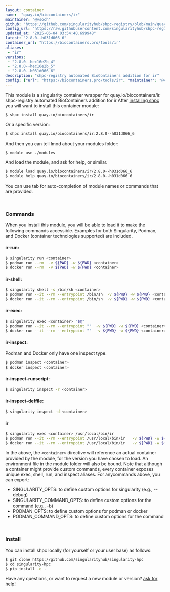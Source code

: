 ```yaml
---
layout: container
name:  "quay.io/biocontainers/ir"
maintainer: "@vsoch"
github: "https://github.com/singularityhub/shpc-registry/blob/main/quay.io/biocontainers/ir/container.yaml"
config_url: "https://raw.githubusercontent.com/singularityhub/shpc-registry/main/quay.io/biocontainers/ir/container.yaml"
updated_at: "2025-06-04 03:54:40.699948"
latest: "2.8.0--h031d066_6"
container_url: "https://biocontainers.pro/tools/ir"
aliases:
 - "ir"
versions:
 - "2.8.0--hec16e2b_4"
 - "2.8.0--hec16e2b_5"
 - "2.8.0--h031d066_6"
description: "shpc-registry automated BioContainers addition for ir"
config: {"url": "https://biocontainers.pro/tools/ir", "maintainer": "@vsoch", "description": "shpc-registry automated BioContainers addition for ir", "latest": {"2.8.0--h031d066_6": "sha256:94ebabf6c337139a96099b44996800777c13bb115b1c5549e16dc1782b6034ab"}, "tags": {"2.8.0--hec16e2b_4": "sha256:a705547b48500cdfa7f6926c11e4139e405a3b7f458ddae8768a43254a92e3b8", "2.8.0--hec16e2b_5": "sha256:d37e8e71d6764c068bdd86f13010d49c63401ac53efaee267f5a25e663d975ed", "2.8.0--h031d066_6": "sha256:94ebabf6c337139a96099b44996800777c13bb115b1c5549e16dc1782b6034ab"}, "docker": "quay.io/biocontainers/ir", "aliases": {"ir": "/usr/local/bin/ir"}}
---
```


This module is a singularity container wrapper for quay.io/biocontainers/ir.
shpc-registry automated BioContainers addition for ir
After [installing shpc](#install) you will want to install this container module:


```bash
$ shpc install quay.io/biocontainers/ir
```

Or a specific version:

```bash
$ shpc install quay.io/biocontainers/ir:2.8.0--h031d066_6
```

And then you can tell lmod about your modules folder:

```bash
$ module use ./modules
```

And load the module, and ask for help, or similar.

```bash
$ module load quay.io/biocontainers/ir/2.8.0--h031d066_6
$ module help quay.io/biocontainers/ir/2.8.0--h031d066_6
```

You can use tab for auto-completion of module names or commands that are provided.

<br>

### Commands

When you install this module, you will be able to load it to make the following commands accessible.
Examples for both Singularity, Podman, and Docker (container technologies supported) are included.

#### ir-run:

```bash
$ singularity run <container>
$ podman run --rm  -v ${PWD} -w ${PWD} <container>
$ docker run --rm  -v ${PWD} -w ${PWD} <container>
```

#### ir-shell:

```bash
$ singularity shell -s /bin/sh <container>
$ podman run --it --rm --entrypoint /bin/sh  -v ${PWD} -w ${PWD} <container>
$ docker run --it --rm --entrypoint /bin/sh  -v ${PWD} -w ${PWD} <container>
```

#### ir-exec:

```bash
$ singularity exec <container> "$@"
$ podman run --it --rm --entrypoint ""  -v ${PWD} -w ${PWD} <container> "$@"
$ docker run --it --rm --entrypoint ""  -v ${PWD} -w ${PWD} <container> "$@"
```

#### ir-inspect:

Podman and Docker only have one inspect type.

```bash
$ podman inspect <container>
$ docker inspect <container>
```

#### ir-inspect-runscript:

```bash
$ singularity inspect -r <container>
```

#### ir-inspect-deffile:

```bash
$ singularity inspect -d <container>
```


#### ir

```bash
$ singularity exec <container> /usr/local/bin/ir
$ podman run --it --rm --entrypoint /usr/local/bin/ir   -v ${PWD} -w ${PWD} <container> -c " $@"
$ docker run --it --rm --entrypoint /usr/local/bin/ir   -v ${PWD} -w ${PWD} <container> -c " $@"
```



In the above, the `<container>` directive will reference an actual container provided
by the module, for the version you have chosen to load. An environment file in the
module folder will also be bound. Note that although a container
might provide custom commands, every container exposes unique exec, shell, run, and
inspect aliases. For anycommands above, you can export:

 - SINGULARITY_OPTS: to define custom options for singularity (e.g., --debug)
 - SINGULARITY_COMMAND_OPTS: to define custom options for the command (e.g., -b)
 - PODMAN_OPTS: to define custom options for podman or docker
 - PODMAN_COMMAND_OPTS: to define custom options for the command

<br>

### Install

You can install shpc locally (for yourself or your user base) as follows:

```bash
$ git clone https://github.com/singularityhub/singularity-hpc
$ cd singularity-hpc
$ pip install -e .
```

Have any questions, or want to request a new module or version? [ask for help!](https://github.com/singularityhub/singularity-hpc/issues)